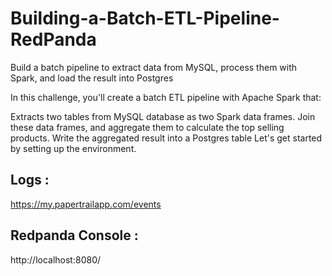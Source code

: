 # Building-a-Batch-ETL-Pipeline-RedPanda
Build a batch pipeline to extract data from MySQL, process them with Spark, and load the result into Postgres


In this challenge, you'll create a batch ETL pipeline with Apache Spark that:

Extracts two tables from MySQL database as two Spark data frames.
Join these data frames, and aggregate them to calculate the top selling products.
Write the aggregated result into a Postgres table
Let's get started by setting up the environment.



## Logs :
https://my.papertrailapp.com/events

## Redpanda Console :
http://localhost:8080/

